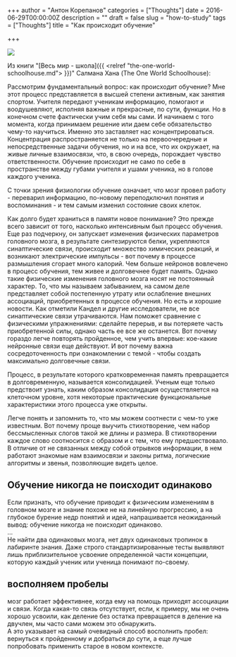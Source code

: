 +++
author = "Антон Корепанов"
categories = ["Thoughts"]
date = 2016-06-29T00:00:00Z
description = ""
draft = false
slug = "how-to-study"
tags = ["Thoughts"]
title = "Как происходит обучение"

+++

![](http://res.cloudinary.com/ampersd/image/upload/v1467226835/Bugs-Bunny-Looney-Tunes-Characters_fidvn9.jpg)

Из книги "[Весь мир - школа]({{ <relref "the-one-world-schoolhouse.md"> }})" Салмана Хана (The One World Schoolhouse):

Рассмотрим фундаментальный вопрос: как происходит обучение? Мне этот процесс представляется в высшей степени активным, как занятия спортом. Учителя передают ученикам информацию, помогают и воодушевляют, исполняя важные и прекрасные, по сути, функции. Но в конечном счете фактически учим себя мы сами. И начинаем с того момента, когда принимаем решение или даем себе обязательство чему-то научиться. Именно это заставляет нас концентрироваться. Концентрация распространяется не только на первоочередные и непосредственные задачи обучения, но и на все, что их окружает, на живые личные взаимосвязи, что, в свою очередь, порождает чувство ответственности. Обучение происходит не само по себе в пространстве между губами учителя и ушами ученика, но в голове каждого ученика.

С точки зрения физиологии обучение означает, что мозг провел работу - переварил информацию, по-новому переподключил понятия и воспоминания - и тем самым изменил состояние своих клеток.

Как долго будет храниться в памяти новое понимание? Это прежде всего зависит от того, насколько интенсивным был процесс обучения. Еще раз подчеркну, он запускает изменения физических параметров головного мозга, в результате синтезируются белки, укрепляются синаптические связи, происходит множество химических реакций, и возникают электрические импульсы - вот почему в процессе размышления сгорает много калорий. Чем больше нейронов вовлечено в процесс обучения, тем живее и долговечнее будет память. Однако такие физические изменения головного мозга носят не постоянный характер. То, что мы называем забыванием, на самом деле представляет собой постепенную утрату или ослабление внешних ассоциаций, приобретенных в процессе обучения. Но есть и хорошие новости. Как отметили Кандел и другие исследователи, не все синаптические связи утрачиваются. Нам поможет сравнение с физическими упражнениями: сделайте перерыв, и вы потеряете часть приобретенной силы, однако часть ее все же останется.
Вот почему гораздо легче повторять пройденное, чем учить впервые: кое-какие нейронные связи еще действуют. И вот почему важна сосредоточенность при ознакомлении с темой - чтобы создать максимально долговечные связи.

Процесс, в результате которого кратковременная память превращается в долговременную, называется консолидацией. Ученым еще только предствоит узнать, каким образом консолидация осуществляется на клеточном уровне, хотя некоторые практические функциональные характеристики этого процесса уже открыты.

Легче понять и запомнить то, что мы можем соотнести с чем-то уже известным. Вот почему проще выучить стихотворение, чем набор бессмысленных слогов такой же длины и размера. В стихотворении каждое слово соотносится с образом и с тем, что ему предшествовало. В отличие от не связанных между собой отрывков информации, в нем работают знакомые нам взаимосвязи и законы ритма, логические алгоритмы и звенья, позволяющие видеть целое.

## Обучение никогда не поисходит одинаково
Если признать, что обучение приводит к физическим изменениям в головном мозге и знание похоже не на линейную прогрессию, а на глубокое бурение недр понятий и идей, напрашивается неожиданный вывод: обучение никогда не поисходит одинаково.  
…  
Не найти два одинаковых мозга, нет двух одинаковых тропинок в лабиринте знания. Даже строго стандартизированные тесты выявляют лишь приблизительное усвоение определенной части концепции, которую каждый ученик или ученица понимают по-своему.

## восполняем пробелы
мозг работает эффективнее, когда ему на помощь приходят ассоциации и связи. Когда какая-то связь отсутствует, если, к примеру, мы не очень хорошо усвоили, как деление без остатка превращается в деление на двучлен, мы часто сами можем это обнаружить.   
А это указывает на самый очевидный способ восполнить пробел: вернуться к пройденному и добраться до сути, а еще лучше попробовать применить старое в новом контексте.
